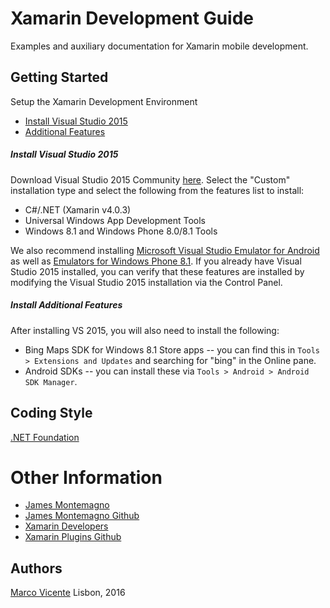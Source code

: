 # Xamarin Development Guide

Examples and auxiliary documentation for Xamarin mobile development.

## Getting Started ##
Setup the Xamarin Development Environment

* [Install Visual Studio 2015](#visual_studio_setup)
* [Additional Features](#visual_studio_additional_setup)


<a name="visual_studio_setup"></a>
##### Install Visual Studio 2015 #####
Download Visual Studio 2015 Community [here](https://www.visualstudio.com/downloads/download-visual-studio-vs).
Select the "Custom" installation type and select the following from the features list to install:

- C#/.NET (Xamarin v4.0.3)
- Universal Windows App Development Tools
- Windows 8.1 and Windows Phone 8.0/8.1 Tools

We also recommend installing [Microsoft Visual Studio Emulator for Android](https://www.visualstudio.com/en-us/features/msft-android-emulator-vs.aspx) as well as [Emulators for Windows Phone 8.1](https://www.microsoft.com/en-us/download/details.aspx?id=44574). If you already have Visual Studio 2015 installed, you can verify that these features are installed by modifying the Visual Studio 2015 installation via the Control Panel.

<a name="visual_studio_additional_setup"></a>
##### Install Additional Features #####
After installing VS 2015, you will also need to install the following:
  - Bing Maps SDK for Windows 8.1 Store apps -- you can find this in `Tools > Extensions and Updates` and searching for "bing" in the Online pane.
  - Android SDKs -- you can install these via `Tools > Android > Android SDK Manager`.

## Coding Style ##
[.NET Foundation](https://github.com/dotnet/corefx/blob/master/Documentation/coding-guidelines/coding-style.md)

Other Information
=================
- [James Montemagno](http://motzcod.es/)
- [James Montemagno Github](https://github.com/jamesmontemagno)
- [Xamarin Developers](https://developer.xamarin.com/)
- [Xamarin Plugins Github](https://github.com/xamarin/plugins)

## Authors ##

[Marco Vicente](https://twitter.com/h_markov_m)
Lisbon, 2016
